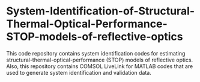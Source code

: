 # System-Identification-of-Structural-Thermal-Optical-Performance-STOP-models-of-reflective-optics
This code repository contains system identification codes for estimating structural-thermal-optical-performance (STOP) models of reflective optics. Also, this repository contains COMSOL LiveLink for MATLAB codes that are used to generate system identification and validation data.
